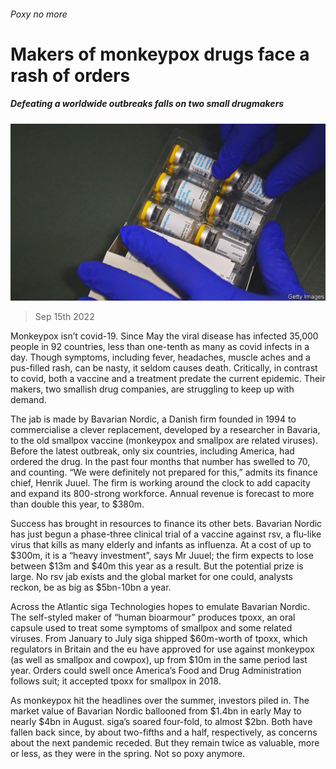 ###### Poxy no more

# Makers of monkeypox drugs face a rash of orders 

##### Defeating a worldwide outbreaks falls on two small drugmakers 

![image](images/20220917_WBP003.jpg) 

> Sep 15th 2022 

Monkeypox isn’t covid-19. Since May the viral disease has infected 35,000 people in 92 countries, less than one-tenth as many as covid infects in a day. Though symptoms, including fever, headaches, muscle aches and a pus-filled rash, can be nasty, it seldom causes death. Critically, in contrast to covid, both a vaccine and a treatment predate the current epidemic. Their makers, two smallish drug companies, are struggling to keep up with demand. 

The jab is made by Bavarian Nordic, a Danish firm founded in 1994 to commercialise a clever replacement, developed by a researcher in Bavaria, to the old smallpox vaccine (monkeypox and smallpox are related viruses). Before the latest outbreak, only six countries, including America, had ordered the drug. In the past four months that number has swelled to 70, and counting. “We were definitely not prepared for this,” admits its finance chief, Henrik Juuel. The firm is working around the clock to add capacity and expand its 800-strong workforce. Annual revenue is forecast to more than double this year, to $380m. 

Success has brought in resources to finance its other bets. Bavarian Nordic has just begun a phase-three clinical trial of a vaccine against rsv, a flu-like virus that kills as many elderly and infants as influenza. At a cost of up to $300m, it is a “heavy investment”, says Mr Juuel; the firm expects to lose between $13m and $40m this year as a result. But the potential prize is large. No rsv jab exists and the global market for one could, analysts reckon, be as big as $5bn-10bn a year. 

Across the Atlantic siga Technologies hopes to emulate Bavarian Nordic. The self-styled maker of “human bioarmour” produces tpoxx, an oral capsule used to treat some symptoms of smallpox and some related viruses. From January to July siga shipped $60m-worth of tpoxx, which regulators in Britain and the eu have approved for use against monkeypox (as well as smallpox and cowpox), up from $10m in the same period last year. Orders could swell once America’s Food and Drug Administration follows suit; it accepted tpoxx for smallpox in 2018. 

As monkeypox hit the headlines over the summer, investors piled in. The market value of Bavarian Nordic ballooned from $1.4bn in early May to nearly $4bn in August. siga’s soared four-fold, to almost $2bn. Both have fallen back since, by about two-fifths and a half, respectively, as concerns about the next pandemic receded. But they remain twice as valuable, more or less, as they were in the spring. Not so poxy anymore.


